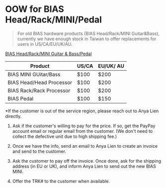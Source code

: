 # OOW for BIAS Head/Rack/MINI/Pedal

> For old BIAS hardware products (BIAS Head/Rack/MINI Guitar&Bass), currently we have enough stock in Taiwan to offer replacements for users in US/CA/EU/UK/AU.

<u>BIAS Head/Rack/MINI Guitar & Bass/Pedal</u>

| Product    | US/CA | EU/UK/ AU |  
| ---------- | -------------|-----|
| BIAS MINI GUitar/Bass | $100 | $200 |
| BIAS Head/Head Processor | $100 | $200 |
| BIAS Rack/Rack Processor | $100 | $200 |
| BIAS Pedal | $100  | $150 |

*If the customer is out of the service region, please reach out to Anya Lien directly.

1. Ask if the customer's willing to pay for the price. If so, get the PayPay account email or regular email from the customer. (We don't need to collect the defective unit due to high shipping fee.)
   
2. Once we have the info, send an email to Anya Lien to create an invoice and send to the customer.
   
3. Ask the customer to pay off the invoice. Once done, ask for the shipping address (in EU or UK), and inform Anya Lien to send out the new BIAS MINI.

4. Offer the TRK# to the customer when available.